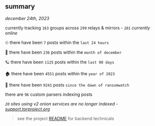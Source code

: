 
## summary
_december 24th, 2023_

currently tracking `163` groups across `299` relays & mirrors - _`101` currently online_

⏲ there have been `7` posts within the `last 24 hours`

🦈 there have been `236` posts within the `month of december`

🪐 there have been `1125` posts within the `last 90 days`

🏚 there have been `4551` posts within the `year of 2023`

🦕 there have been `9241` posts `since the dawn of ransomwatch`

there are `96` custom parsers indexing posts

_`20` sites using v2 onion services are no longer indexed - [support.torproject.org](https://support.torproject.org/onionservices/v2-deprecation/)_

> see the project [README](https://github.com/joshhighet/ransomwatch#ransomwatch--) for backend technicals
